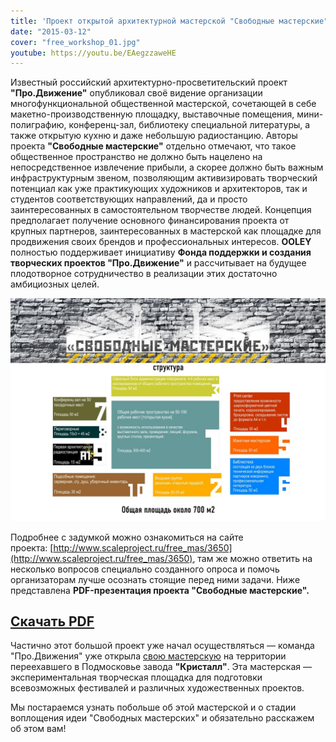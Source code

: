 ```yaml
---
title: 'Проект открытой архитектурной мастерской "Свободные мастерские"'
date: "2015-03-12"
cover: "free_workshop_01.jpg"
youtube: https://youtu.be/EAegzzaweHE
---
```


Известный российский архитектурно-просветительский проект **"Про.Движение"** опубликовал своё видение организации многофункциональной общественной мастерской, сочетающей в себе макетно-производственную площадку, выставочные помещения, мини-полиграфию, конференц-зал, библиотеку специальной литературы, а также открытую кухню и даже небольшую радиостанцию. Авторы проекта **"Свободные мастерские"** отдельно отмечают, что такое общественное пространство не должно быть нацелено на непосредственное извлечение прибыли, а скорее должно быть важным инфраструктурным звеном, позволяющим активизировать творческий потенциал как уже практикующих художников и архитекторов, так и студентов соответствующих направлений, да и просто заинтересованных в самостоятельном творчестве людей. Концепция предполагает получение основного финансирования проекта от крупных партнеров, заинтересованных в мастерской как площадке для продвижения своих брендов и профессиональных интересов. **OOLEY** полностью поддерживает инициативу **Фонда поддержки и создания творческих проектов "Про.Движение"** и рассчитывает на будущее плодотворное сотрудничество в реализации этих достаточно амбициозных целей.


![Структура свободных мастерских](./images/free_workshops_structure.jpg)

Подробнее с задумкой можно ознакомиться на сайте проекта: [http://www.scaleproject.ru/free_mas/3650](http://www.scaleproject.ru/free_mas/3650), там же можно ответить на несколько вопросов специально созданного опроса и помочь организаторам лучше осознать стоящие перед ними задачи. Ниже представлена **PDF-презентация проекта "Свободные мастерские".**

## [Скачать PDF](/pdf/free_workshops_release.pdf)


Частично этот большой проект уже начал осуществляться — команда "Про.Движения" уже открыла [свою мастерскую](http://www.scaleproject.ru/workshop) на территории переехавшего в Подмосковье завода **"Кристалл"**. Эта мастерская — экспериментальная творческая площадка для подготовки всевозможных фестивалей и различных художественных проектов.


Мы постараемся узнать побольше об этой мастерской и о стадии воплощения идеи "Свободных мастерских" и обязательно расскажем об этом вам!
